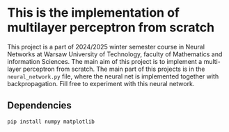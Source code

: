 # This is the implementation of multilayer perceptron from scratch

This project is a part of 2024/2025 winter semester course in Neural Networks at Warsaw University of Technology, faculty of Mathematics and information Sciences.
The main aim of this project is to implement a multi-layer perceptron from scratch.
The main part of this projects is in the ```neural_network.py``` file,
where the neural net is implemented together with backpropagation.
Fill free to experiment with this neural network.

## Dependencies

```{Bash}
pip install numpy matplotlib
```


